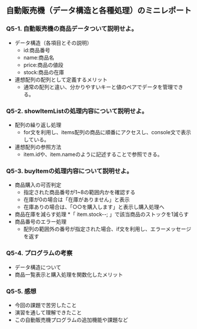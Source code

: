 ## 自動販売機（データ構造と各種処理）のミニレポート
### Q5-1. 自動販売機の商品データついて説明せよ。
* データ構造（各項目とその説明）
  * id:商品番号
  * name:商品名
  * price:商品の値段
  * stock:商品の在庫 
* 連想配列の配列として定義するメリット
  * 通常の配列と違い、分かりやすいキーと値のペアでデータを管理できる。
### Q5-2. showItemListの処理内容について説明せよ。
* 配列の繰り返し処理
  * for文を利用し、items配列の商品に順番にアクセスし、console文で表示している。
* 連想配列の参照方法
  * item.idや、item.nameのように記述することで参照できる。
### Q5-3. buyItemの処理内容について説明せよ。
* 商品購入の可否判定
  * 指定された商品番号が1~8の範囲内かを確認する
  * 在庫が0の場合は「在庫がありません」と表示
  * 在庫ありの場合は、「○○を購入します」と表示し購入処理へ
* 商品在庫を減らす処理
  *「 item.stock--; 」で該当商品のストックを1減らす 
* 商品番号のエラー処理
  * 配列の範囲外の番号が指定された場合、if文を利用し、エラーメッセージを返す
### Q5-4. プログラムの考察
* データ構造について
* 商品一覧表示と購入処理を関数化したメリット
### Q5-5. 感想
* 今回の課題で苦労したこと
* 演習を通して理解できたこと
* この自動販売機プログラムの追加機能や課題など
